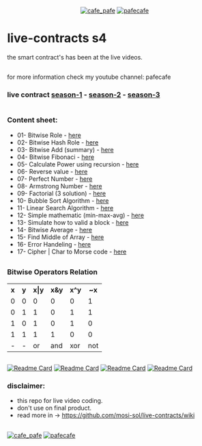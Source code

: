 <p align="center"> 
  <a href="https://twitter.com/cafe_pafe" target="blank"><img src="https://img.shields.io/twitter/follow/cafe_pafe?logo=twitter&style=plastic&labelColor=334455" alt="cafe_pafe" /></a> 
<a href="https://youtube.com/pafecafe" target="blank"><img src="https://img.shields.io/badge/youtube-watch-red/follow/cafe_pafe?logo=youtube&style=plastic&logoColor=red&labelColor=334455" alt="pafecafe" /></a> 
</p>

# live-contracts s4
the smart contract's has been at the live videos.
##
for more information check my youtube channel: pafecafe


### **live contract** [season-1](https://github.com/mosi-sol/live-contracts) - [season-2](https://github.com/mosi-sol/live-contracts-s2) - [season-3](https://github.com/mosi-sol/live-contract-s3)

#
### Content sheet:

- 01- Bitwise Role - [here](https://github.com/mosi-sol/live-contracts-s4/tree/main/01-%20Bitwise%20Role) 
- 02- Bitwise Hash Role - [here](https://github.com/mosi-sol/live-contracts-s4/tree/main/02-%20Bitwise%20Hash%20Role) 
- 03- Bitwise Add (summary) - [here](https://github.com/mosi-sol/live-contracts-s4/tree/main/03-%20Bitwise%20Add) 
- 04- Bitwise Fibonaci - [here](https://github.com/mosi-sol/live-contracts-s4/tree/main/04-%20Bitwise%20Fibonaci) 
- 05- Calculate Power using recursion - [here](https://github.com/mosi-sol/live-contracts-s4/tree/main/05-%20Calculate%20Power) 
- 06- Reverse value - [here](https://github.com/mosi-sol/live-contracts-s4/tree/main/06-%20Reverse%20value) 
- 07- Perfect Number - [here](https://github.com/mosi-sol/live-contracts-s4/tree/main/07-%20Perfect%20Number) 
- 08- Armstrong Number - [here](https://github.com/mosi-sol/live-contracts-s4/tree/main/08-%20Armstrong%20Number) 
- 09- Factorial (3 solution) - [here](https://github.com/mosi-sol/live-contracts-s4/tree/main/09-%20Factorial) 
- 10- Bubble Sort Algorithm - [here](https://github.com/mosi-sol/live-contracts-s4/tree/main/10-%20Bubble%20Sort) 
- 11- Linear Search Algorithm - [here](https://github.com/mosi-sol/live-contracts-s4/tree/main/11-%20Linear%20Search) 
- 12- Simple mathematic (min-max-avg) - [here](https://github.com/mosi-sol/live-contracts-s4/tree/main/12-%20Min_Max_Average) 
- 13- Simulate how to valid a block - [here](https://github.com/mosi-sol/live-contracts-s4/tree/main/13-%20How%20to%20Check%20Validator) 
- 14- Bitwise Average - [here](https://github.com/mosi-sol/live-contracts-s4/tree/main/14-%20Bitwise%20Average) 
- 15- Find Middle of Array - [here](https://github.com/mosi-sol/live-contracts-s4/tree/main/15-%20Find%20Middle%20of%20Array) 
- 16- Error Handeling - [here](https://github.com/mosi-sol/live-contracts-s4/tree/main/16-%20Error%20Debuging) 
- 17- Cipher | Char to Morse code - [here](https://github.com/mosi-sol/live-contracts-s4/tree/main/17-%20Cipher%20Morse%20code%201) 

##

### Bitwise Operators Relation

<table>
  <tr>
    <th>x</th>
    <th>y</th>
    <th>x|y</th>
    <th>x&y</th>
    <th>x^y</th>
    <th>~x</th>
  </tr>
  <tr>
    <td>0</td>
    <td>0</td>
    <td>0</td>
    <td>0</td>
    <td>0</td>
    <td>1</td>
  </tr>
  <tr>
    <td>0</td>
    <td>1</td>
    <td>1</td>
    <td>0</td>
    <td>1</td>
    <td>1</td>
  </tr>
  <tr>
    <td>1</td>
    <td>0</td>
    <td>1</td>
    <td>0</td>
    <td>1</td>
    <td>0</td>
  </tr>
  <tr>
    <td>1</td>
    <td>1</td>
    <td>1</td>
    <td>1</td>
    <td>0</td>
    <td>0</td>
  </tr>
  <tr>
    <td>-</td>
    <td>-</td>
    <td>or</td>
    <td>and</td>
    <td>xor</td>
    <td>not</td>
  </tr>
</table>

##

[![Readme Card](https://github-readme-stats.vercel.app/api/pin/?username=mosi-sol&repo=live-contracts)](https://github.com/mosi-sol/live-contracts)
[![Readme Card](https://github-readme-stats.vercel.app/api/pin/?username=mosi-sol&repo=live-contracts-s2)](https://github.com/mosi-sol/live-contracts-s2)
[![Readme Card](https://github-readme-stats.vercel.app/api/pin/?username=mosi-sol&repo=live-contract-s3)](https://github.com/mosi-sol/live-contract-s3)
[![Readme Card](https://github-readme-stats.vercel.app/api/pin/?username=mosi-sol&repo=live-contracts-s4)](https://github.com/mosi-sol/live-contracts-s4)

### disclaimer:

- this repo for live video coding.
- don't use on final product.
- read more in -> https://github.com/mosi-sol/live-contracts/wiki

##
<div>
<span align="left"> 
<a href="https://github.com/mosi-sol/live-contract-s4" target="blank">
  <img src="https://img.shields.io/badge/License-MIT-blue?style=flat" alt="cafe_pafe" /></a>  
</span>
<span align="center"> 
<a href="https://img.shields.io/twitter/url?url=https%3A%2F%2Fgithub.com%2Fmosi-sol%2Flive-contract-s4" target="blank"><img src="https://img.shields.io/twitter/url?url=https%3A%2F%2Fgithub.com%2Fmosi-sol%2Flive-contract-s4" alt="pafecafe" /></a> 
</span>
</div>
